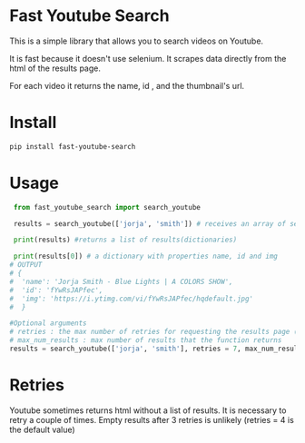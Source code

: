 # Fast Youtube Search

This is a simple library that allows you to search videos on Youtube.

It is fast because it doesn't use selenium. It scrapes data directly from
the html of the results page. 

For each video it returns the name, id , and the thumbnail's url.
# Install 
```bash
pip install fast-youtube-search
```
# Usage

```python
 from fast_youtube_search import search_youtube

 results = search_youtube(['jorja', 'smith']) # receives an array of search terms as argument

 print(results) #returns a list of results(dictionaries)

 print(results[0]) # a dictionary with properties name, id and img
# OUTPUT 
# {
#  'name': 'Jorja Smith - Blue Lights | A COLORS SHOW', 
#  'id': 'fYwRsJAPfec', 
#  'img': 'https://i.ytimg.com/vi/fYwRsJAPfec/hqdefault.jpg'
#  }

#Optional arguments
# retries : the max number of retries for requesting the results page (see below)
# max_num_results : max number of results that the function returns
results = search_youtube(['jorja', 'smith'], retries = 7, max_num_results = 2)
```
# Retries

Youtube sometimes returns html without a list of results. It is necessary 
to retry a couple of times. Empty results after 3 retries is unlikely 
(retries = 4 is the default value)